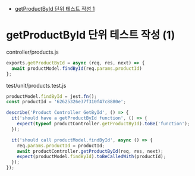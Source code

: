 <!-- TOC -->

- [getProductById 단위 테스트 작성 1](#getproductbyid-%EB%8B%A8%EC%9C%84-%ED%85%8C%EC%8A%A4%ED%8A%B8-%EC%9E%91%EC%84%B1-1)

<!-- /TOC -->

# getProductById 단위 테스트 작성 (1)
controller/products.js
``` javascript
exports.getProductById = async (req, res, next) => {
  await productModel.findById(req.params.productId)
};
```

test/unit/products.test.js
``` javascript
productModel.findById = jest.fn();
const productId = '62625326e37f310f47c8880e';

describe('Product Controller GetById', () => {
  it('should have a getProductById function', () => {
    expect(typeof productController.getProductById).toBe('function');
  });

  it('should call productModel.findById', async () => {
    req.params.productId = productId;
    await productController.getProductById(req, res, next);
    expect(productModel.findById).toBeCalledWith(productId);
  });
});
```
